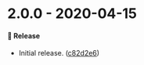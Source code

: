 # 2.0.0 - 2020-04-15

#### 🎉 Release

- Initial release. ([c82d2e6](https://github.com/rajzik/babel-plugin-styled-components-namespace/commit/c82d2e6))
